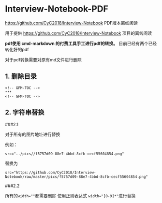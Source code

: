 # Interview-Notebook-PDF
https://github.com/CyC2018/Interview-Notebook PDF版本离线阅读

用于提供 https://github.com/CyC2018/Interview-Notebook 项目的离线阅读

**pdf使用 cmd-markdown 的付费工具手工进行pdf的转换。**
目前已经有两个已经转化好的pdf

对于pdf转换需要对原有md文件进行删除

## 1. 删除目录
```
<!-- GFM-TOC -->
***
<!-- GFM-TOC -->
```

## 2. 字符串替换

###2.1 

对于所有的图片地址进行替换

例如：

`src="../pics//f5757d09-88e7-4bbd-8cfb-cecf55604854.png"`

替换为

`src="https://github.com/CyC2018/Interview-Notebook/raw/master/pics/f5757d09-88e7-4bbd-8cfb-cecf55604854.png"`

###2.2 

所有的`width=""`都需要删除
使用正则表达式 `width="[0-9]*"`进行替换
